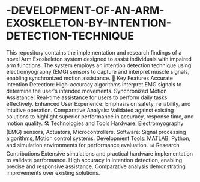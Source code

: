 # -DEVELOPMENT-OF-AN-ARM-EXOSKELETON-BY-INTENTION-DETECTION-TECHNIQUE
This repository contains the implementation and research findings of a novel Arm Exoskeleton system designed to assist individuals with impaired arm functions. The system employs an intention detection technique using electromyography (EMG) sensors to capture and interpret muscle signals, enabling synchronized motion assistance.
🌟 Key Features
Accurate Intention Detection: High-accuracy algorithms interpret EMG signals to determine the user's intended movements.
Synchronized Motion Assistance: Real-time assistance for users to perform daily tasks effectively.
Enhanced User Experience: Emphasis on safety, reliability, and intuitive operation.
Comparative Analysis: Validated against existing solutions to highlight superior performance in accuracy, response time, and motion quality.
🛠️ Technologies and Tools
Hardware: Electromyography (EMG) sensors, Actuators, Microcontrollers.
Software: Signal processing algorithms, Motion control systems.
Development Tools: MATLAB, Python, and simulation environments for performance evaluation.
📊 Research Contributions
Extensive simulations and practical hardware implementation to validate performance.
High accuracy in intention detection, enabling precise and responsive assistance.
Comparative analysis demonstrating improvements over existing solutions.
